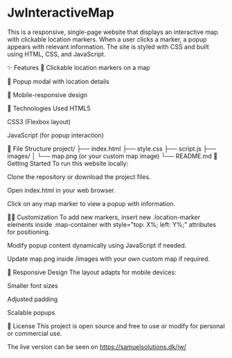 # JwInteractiveMap
This is a responsive, single-page website that displays an interactive map with clickable location markers. When a user clicks a marker, a popup appears with relevant information. The site is styled with CSS and built using HTML, CSS, and JavaScript.

✨ Features
📍 Clickable location markers on a map

💬 Popup modal with location details

📱 Mobile-responsive design

🔧 Technologies Used
HTML5

CSS3 (Flexbox layout)

JavaScript (for popup interaction)

📂 File Structure
project/
├── index.html
├── style.css
├── script.js
├── images/
│   └── map.png (or your custom map image)
└── README.md
🚀 Getting Started
To run this website locally:

Clone the repository or download the project files.

Open index.html in your web browser.

Click on any map marker to view a popup with information.

🧑‍💻 Customization
To add new markers, insert new .location-marker elements inside .map-container with style="top: X%; left: Y%;" attributes for positioning.

Modify popup content dynamically using JavaScript if needed.

Update map.png inside /images with your own custom map if required.

📱 Responsive Design
The layout adapts for mobile devices:

Smaller font sizes

Adjusted padding

Scalable popups

📝 License
This project is open source and free to use or modify for personal or commercial use.

The live version can be seen on https://samuelsolutions.dk/jw/ 
